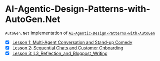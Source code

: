 # AI-Agentic-Design-Patterns-with-AutoGen.Net

`AutoGen.Net` implementation of [`AI-Agentic-Design-Patterns-with-AutoGen`](https://www.deeplearning.ai/short-courses/ai-agentic-design-patterns-with-autogen/)

- [x] [Lesson 1: Multi-Agent Conversation and Stand-up Comedy](./L1_MultiAgent_Conversation_and_Standup_Comedy/)
- [x] [Lesson 2: Sequential Chats and Customer Onboarding](./L2_Sequential_Chats_and_Customer_Onboarding/)
- [x] [Lesson 3: L3_Reflection_and_Blogpost_Writing](./L3_Reflection_and_Blogpost_Writing/)
